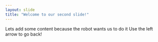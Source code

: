 ```yaml
---
layout: slide
title: "Welcome to our second slide!"
---
```

Lets add some content because the robot wants us to do it 
Use the left arrow to go back!
